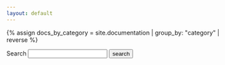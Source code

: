 ```yaml
---
layout: default
---
```

{% assign docs_by_category = site.documentation | group_by: "category" | reverse %}


<form action="{{ "/search" | relative_url }}" method="get">
  <label for="search-box">Search</label>
  <input type="text" id="search-box" name="query">
  <input type="submit" value="search">
</form>

<ul id="search-results"></ul>


<script>
  window.store = {
    {% for category in docs_by_category %}
        {% for item in category.items %}
          "{{ item.url | slugify }}" :{
            "title": "{{ item.title | xml_escape }}",
            "content": {{ item.content | strip_html | strip_newlines | jsonify }},
            "url": "{{ item.url | xml_escape }}"
          }
          {% unless forloop.last %},{% endunless %}
        {% endfor %}
        ,
    {% endfor %}
    {% for post in site.posts %}
      "{{ post.url | slugify }}": {
        "title": "{{ post.title | xml_escape }}",
        "author": "{{ post.author | xml_escape }}",
        "category": "{{ post.category | xml_escape }}",
        "content": {{ post.content | strip_html | strip_newlines | jsonify }},
        "url": "{{ post.url | xml_escape }}"
      }
      {% unless forloop.last %},{% endunless %}
    {% endfor %}
  };
</script>
<script src="{{ "/js/lunr.min.js" | relative_url }}"></script>
<script src="{{ "/js/search.js" | relative_url }}"></script>


    